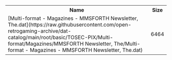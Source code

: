 <table>
<tr><th>Name</th><th>Size</th></tr>
<tr><td>
[Multi-format - Magazines - MMSFORTH Newsletter, The.dat](https://raw.githubusercontent.com/open-retrogaming-archive/dat-catalog/main/root/basic/TOSEC-PIX/Multi-format/Magazines/MMSFORTH Newsletter, The/Multi-format - Magazines - MMSFORTH Newsletter, The.dat)
</td><td>6464</td></tr>
</table>
